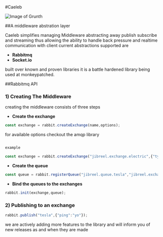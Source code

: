 #Caeleb

![Image of Grunth](https://d13yacurqjgara.cloudfront.net/users/541438/screenshots/2156836/untitled-3_1x.png)

##A middleware abstration layer  

Caeleb simplifies managing Middleware abstracting away publish subscribe and streaming thus allowing the ability to handle back pressure and realtime communication with client current abstractions supported are 

* **Rabbitmq**
* **Socket.io**

built over known and proven libraries it is a battle hardened library being used at monkeypatched.

##Rabbitmq API

### 1) Creating The Middleware

creating the middleware consists of three steps

* **Create the exchange**

```js
const exchange = rabbit.createExchange(name,options);
```
for available options checkout the amqp library 

```js

example

const exchange = rabbit.createExchange("jibreel.exchange.electric",{"type": "topic"});
```

* **Create the queue**

```js
const queue = rabbit.registerQueue("jibreel.queue.tesla","jibreel.exchange.electric","tesla");
```

* **Bind the queues to the exchanges**

```js
rabbit.init(exchange,queue);
```

### 2) Publishing to an exchange

```js
rabbit.publish("tesla",{"ping":"yo"});
```



we are actively adding more features to the library and will inform you of new releases
as and when they are made

